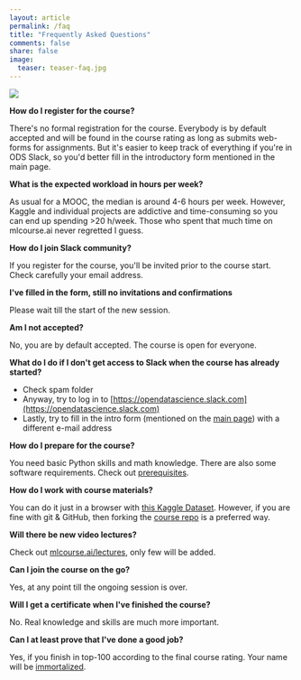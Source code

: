 ```yaml
---
layout: article
permalink: /faq
title: "Frequently Asked Questions"
comments: false
share: false
image:
  teaser: teaser-faq.jpg
---
```


<img src='../images/teaser-faq.jpg'>

**How do I register for the course?**

There's no formal registration for the course. Everybody is by default accepted and will be found in the course rating as long as submits web-forms for assignments. But it's easier to keep track of everything if you're in ODS Slack, so you'd better fill in the introductory form mentioned in the main page.

**What is the expected workload in hours per week?**

As usual for a MOOC, the median is around 4-6 hours per week. However, Kaggle and individual projects are addictive and time-consuming so you can end up spending >20 h/week. Those who spent that much time on mlcourse.ai never regretted I guess. 

**How do I join Slack community?**

If you register for the course, you'll be invited prior to the course start. Check carefully your email address.

**I've filled in the form, still no invitations and confirmations**

Please wait till the start of the new session. 

**Am I not accepted?**

No, you are by default accepted. The course is open for everyone. 

**What do I do if I don't get access to Slack when the course has already started?**

 - Check spam folder
 - Anyway, try to log in to [https://opendatascience.slack.com](https://opendatascience.slack.com)
 - Lastly, try to fill in the intro form (mentioned on the [main page](https://mlcourse.ai/)) with a different e-mail address

**How do I prepare for the course?**

You need basic Python skills and math knowledge. There are also some software requirements. Check out [prerequisites](prerequisites).

**How do I work with course materials?**

You can do it just in a browser with [this Kaggle Dataset](https://www.kaggle.com/kashnitsky/mlcourse). However, if you are fine with git & GitHub, then forking the [course repo](https://github.com/Yorko/mlcourse.ai) is a preferred way. 

**Will there be new video lectures?**

Check out [mlcourse.ai/lectures](lectures), only few will be added.

**Can I join the course on the go?**

Yes, at any point till the ongoing session is over. 

**Will I get a certificate when I've finished the course?**

No. Real knowledge and skills are much more important. 

**Can I at least prove that I've done a good job?**

Yes, if you finish in top-100 according to the final course rating. Your name will be [immortalized](rating).
